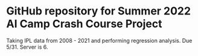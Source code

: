 # GitHub repository for Summer 2022 AI Camp Crash Course Project
Taking IPL data from 2008 - 2021 and performing regression analysis. 
Due 5/31. Server is 6. 

